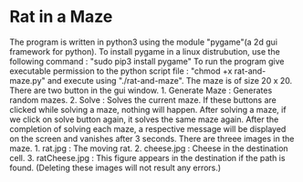 # Rat in a Maze
The program is written in python3 using the module "pygame"(a 2d gui framework for python).
To install pygame in a linux distrubution, use the following command :
		"sudo pip3 install pygame"
To run the program give executable permission to the python script file :
		"chmod +x rat-and-maze.py"
   and execute using "./rat-and-maze".
The maze is of size 20 x 20.
There are two button in the gui window.
    1. Generate Maze : Generates random mazes.
    2. Solve : Solves the current maze.
If these buttons are clicked while solving a maze, nothing will happen.
After solving a maze, if we click on solve button again, it solves the same maze again.
After the completion of solving each maze, a respective message will be displayed on the screen and vanishes after 3 seconds.
There are threee images in the maze.
    1. rat.jpg : The moving rat.
    2. cheese.jpg : Cheese in the destination cell.
    3. ratCheese.jpg : This figure appears in the destination if the path is found.
    (Deleting these images will not result any errors.)
